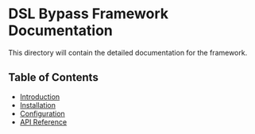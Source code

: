 # DSL Bypass Framework Documentation

This directory will contain the detailed documentation for the framework.

## Table of Contents

-   [Introduction](introduction.md)
-   [Installation](installation.md)
-   [Configuration](configuration.md)
-   [API Reference](api.md)